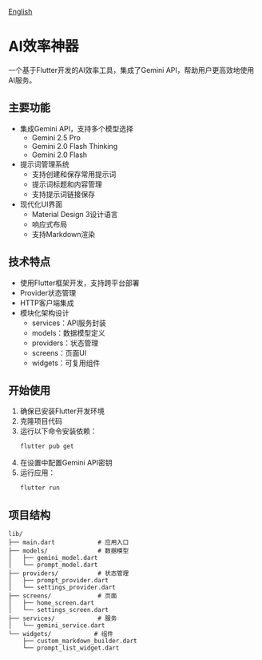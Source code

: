 [English](README_EN.md)

# AI效率神器

一个基于Flutter开发的AI效率工具，集成了Gemini API，帮助用户更高效地使用AI服务。

## 主要功能

- 集成Gemini API，支持多个模型选择
  - Gemini 2.5 Pro
  - Gemini 2.0 Flash Thinking
  - Gemini 2.0 Flash
- 提示词管理系统
  - 支持创建和保存常用提示词
  - 提示词标题和内容管理
  - 支持提示词链接保存
- 现代化UI界面
  - Material Design 3设计语言
  - 响应式布局
  - 支持Markdown渲染

## 技术特点

- 使用Flutter框架开发，支持跨平台部署
- Provider状态管理
- HTTP客户端集成
- 模块化架构设计
  - services：API服务封装
  - models：数据模型定义
  - providers：状态管理
  - screens：页面UI
  - widgets：可复用组件

## 开始使用

1. 确保已安装Flutter开发环境
2. 克隆项目代码
3. 运行以下命令安装依赖：
   ```bash
   flutter pub get
   ```
4. 在设置中配置Gemini API密钥
5. 运行应用：
   ```bash
   flutter run
   ```

## 项目结构

```
lib/
├── main.dart            # 应用入口
├── models/              # 数据模型
│   ├── gemini_model.dart
│   └── prompt_model.dart
├── providers/           # 状态管理
│   ├── prompt_provider.dart
│   └── settings_provider.dart
├── screens/             # 页面
│   ├── home_screen.dart
│   └── settings_screen.dart
├── services/            # 服务
│   └── gemini_service.dart
└── widgets/            # 组件
    ├── custom_markdown_builder.dart
    └── prompt_list_widget.dart
```
